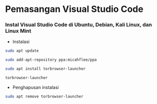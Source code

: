 # Pemasangan Visual Studio Code

### Instal Visual Studio Code di Ubuntu, Debian, Kali Linux, dan Linux Mint

- Instalasi
```bash
sudo apt update
```
```bash
sudo add-apt-repository ppa:micahflee/ppa
```
```bash
sudo apt install torbrowser-launcher
```
```bash
torbrowser-launcher
```

- Penghapusan instalasi
```bash
sudo apt remove torbrowser-launcher
```

